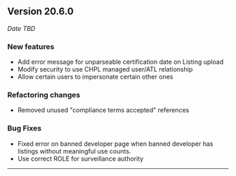 
## Version 20.6.0
_Date TBD_

### New features
* Add error message for unparseable certification date on Listing upload
* Modify security to use CHPL managed user/ATL relationship
* Allow certain users to impersonate certain other ones

### Refactoring changes
* Removed unused "compliance terms accepted" references

### Bug Fixes
* Fixed error on banned developer page when banned developer has listings without meaningful use counts.
* Use correct ROLE for surveillance authority

---

